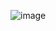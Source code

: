 ![image](https://user-images.githubusercontent.com/63034102/210292801-2eb60a99-ed32-4ea5-a683-64316dfc0a86.png)
